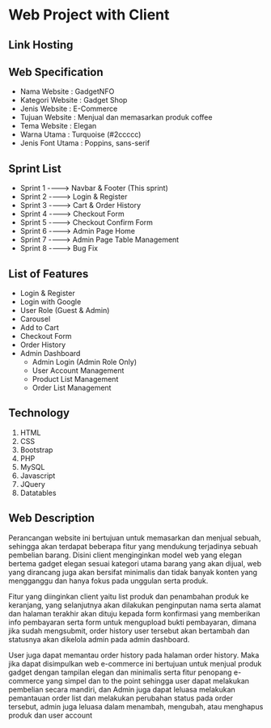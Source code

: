 # Web Project with Client

## Link Hosting

## Web Specification
- Nama Website      : GadgetNFO
- Kategori Website  : Gadget Shop
- Jenis Website     : E-Commerce
- Tujuan Website    : Menjual dan memasarkan produk coffee
- Tema Website      : Elegan
- Warna Utama       : Turquoise (#2ccccc)
- Jenis Font Utama  : Poppins, sans-serif

## Sprint List
- Sprint 1 ----> Navbar & Footer (This sprint)
- Sprint 2 ----> Login & Register
- Sprint 3 ----> Cart & Order History
- Sprint 4 ----> Checkout Form
- Sprint 5 ----> Checkout Confirm Form
- Sprint 6 ----> Admin Page Home
- Sprint 7 ----> Admin Page Table Management
- Sprint 8 ----> Bug Fix

## List of Features
- Login & Register
- Login with Google
- User Role (Guest & Admin)
- Carousel
- Add to Cart
- Checkout Form
- Order History
- Admin Dashboard
  - Admin Login (Admin Role Only) 
  - User Account Management
  - Product List Management
  - Order List Management

## Technology
1. HTML
2. CSS
3. Bootstrap
4. PHP
5. MySQL
6. Javascript
7. JQuery
8. Datatables

## Web Description
Perancangan website ini bertujuan untuk memasarkan dan menjual sebuah, sehingga akan terdapat beberapa fitur yang mendukung terjadinya sebuah pembelian barang. Disini client menginginkan model web yang elegan bertema gadget elegan sesuai kategori utama barang yang akan dijual, web yang dirancang juga akan bersifat minimalis dan tidak banyak konten yang mengganggu dan hanya fokus pada unggulan serta produk.

Fitur yang diinginkan client yaitu list produk dan penambahan produk ke keranjang, yang selanjutnya akan dilakukan penginputan nama serta alamat dan halaman terakhir akan dituju kepada form konfirmasi yang memberikan info pembayaran serta form untuk mengupload bukti pembayaran, dimana jika sudah mengsubmit, order history user tersebut akan bertambah dan statusnya akan dikelola admin pada admin dashboard.

User juga dapat memantau order history pada halaman order history. Maka jika dapat disimpulkan web e-commerce ini bertujuan untuk menjual produk gadget dengan tampilan elegan dan minimalis serta fitur penopang e-commerce yang simpel dan to the point sehingga user dapat melakukan pembelian secara mandiri, dan Admin juga dapat leluasa melakukan pemantauan order list dan melakukan perubahan status pada order tersebut, admin juga leluasa dalam menambah, mengubah, atau menghapus produk dan user account

